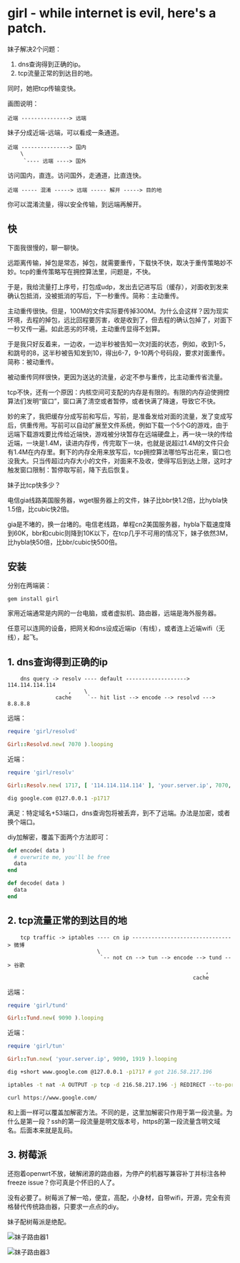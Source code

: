 # girl - while internet is evil, here's a patch.

妹子解决2个问题：

1. dns查询得到正确的ip。
2. tcp流量正常的到达目的地。

同时，她把tcp传输变快。

画图说明：

```
近端 ---------------> 远端
```

妹子分成近端-远端，可以看成一条通道。

```
近端 ---------------> 国内
    \                     
     `---- 远端 ----> 国外
```

访问国内，直连。访问国外，走通道，比直连快。

```
近端 ----- 混淆 -----> 远端 ----- 解开 -----> 目的地
```

你可以混淆流量，得以安全传输，到远端再解开。

## 快

下面我很慢的，聊一聊快。

远距离传输，掉包是常态，掉包，就需要重传，下载快不快，取决于重传策略妙不妙。tcp的重传策略写在拥控算法里，问题是，不快。

于是，我给流量打上序号，打包成udp，发出去记进写后（缓存），对面收到发来确认包抵消，没被抵消的写后，下一秒重传。简称：主动重传。

主动重传很快。但是，100M的文件实际要传掉300M。为什么会这样？因为现实环境，去程的掉包，远比回程要厉害，收是收到了，但去程的确认包掉了，对面下一秒又传一遍。如此恶劣的环境，主动重传显得不划算。

于是我只好反着来，一边收，一边半秒被告知一次对面的状态，例如，收到1-5，和跳号的8，这半秒被告知发到10，得出6-7，9-10两个号码段，要求对面重传。简称：被动重传。

被动重传同样很快，更因为送达的流量，必定不参与重传，比主动重传省流量。

tcp不快，还有一个原因：内核空间可支配的内存是有限的。有限的内存迫使拥控算法们发明“窗口”，窗口满了清空或者暂停，或者快满了降速，导致它不快。

妙的来了，我把缓存分成写前和写后，写前，是准备发给对面的流量，发了变成写后，供重传用。写前可以自动扩展至文件系统，例如下载一个5个G的游戏，由于远端下载游戏要比传给近端快，游戏被分块暂存在远端硬盘上，再一块一块的传给近端，一块是1.4M，读进内存传，传完取下一块，也就是说超过1.4M的文件只会有1.4M在内存里。剩下的内存全用来放写后，tcp拥控算法哪怕写出花来，窗口也没我大。只当传超过内存大小的文件，对面来不及收，使得写后到达上限，这时才触发窗口限制：暂停取写前，降下去后恢复。

妹子比tcp快多少？

电信gia线路美国服务器，wget服务器上的文件，妹子比bbr快1.2倍，比hybla快1.5倍，比cubic快2倍。

gia是不堵的，换一台堵的。电信老线路，单程cn2美国服务器，hybla下载速度降到60K，bbr和cubic则降到10K以下，在tcp几乎不可用的情况下，妹子依然3M，比hybla快50倍，比bbr/cubic快500倍。

## 安装

分别在两端装：

```bash
gem install girl
```

家用近端通常是内网的一台电脑，或者虚拟机、路由器，远端是海外服务器。

任意可以连网的设备，把网关和dns设成近端ip（有线），或者连上近端wifi（无线），起飞。

## 1. dns查询得到正确的ip

```
    dns query -> resolv ---- default -------------------> 114.114.114.114
                   ,    \                     
               cache     `-- hit list --> encode --> resolvd ---> 8.8.8.8
```

远端：

```ruby
require 'girl/resolvd'

Girl::Resolvd.new( 7070 ).looping
```

近端：

```ruby
require 'girl/resolv'

Girl::Resolv.new( 1717, [ '114.114.114.114' ], 'your.server.ip', 7070, [ 'google.com' ] ).looping
```

```bash
dig google.com @127.0.0.1 -p1717
```

满足：特定域名+53端口，dns查询包将被丢弃，到不了远端。办法是加密，或者换个端口。

diy加解密，覆盖下面两个方法即可：

```ruby
def encode( data )
  # overwrite me, you'll be free
  data
end

def decode( data )
  data
end
```

## 2. tcp流量正常的到达目的地

```
    tcp traffic -> iptables ---- cn ip -------------------------------> 微博
                            \                        
                             `-- not cn --> tun --> encode --> tund --> 谷歌
                                                              ,
                                                          cache
```

远端：

```ruby
require 'girl/tund'

Girl::Tund.new( 9090 ).looping
```

近端：

```ruby
require 'girl/tun'

Girl::Tun.new( 'your.server.ip', 9090, 1919 ).looping
```

```bash
dig +short www.google.com @127.0.0.1 -p1717 # got 216.58.217.196

iptables -t nat -A OUTPUT -p tcp -d 216.58.217.196 -j REDIRECT --to-ports 1919

curl https://www.google.com/
```

和上面一样可以覆盖加解密方法。不同的是，这里加解密只作用于第一段流量。为什么是第一段？ssh的第一段流量是明文版本号，https的第一段流量含明文域名。后面本来就是乱码。

## 3. 树莓派

还抱着openwrt不放，破解闭源的路由器，为停产的机器写兼容补丁并标注各种freeze issue？你可真是个怀旧的人了。

没有必要了。树莓派了解一哈，便宜，高配，小身材，自带wifi，开源，完全有资格替代传统路由器，只要求一点点的diy。

妹子配树莓派是绝配。

![妹子路由器1](http://89.208.243.143/pic1.jpg)

![妹子路由器3](http://89.208.243.143/pic3.jpg)
